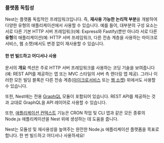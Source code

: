 ### 플랫폼 독립성

Nest는 플랫폼 독립적인 프레임워크입니다. 즉, **재사용 가능한 논리적 부분**을 개발하여 다양한 유형의 애플리케이션에서 사용할 수 있습니다. 예를 들어, 대부분의 구성 요소는 서로 다른 기본 HTTP 서버 프레임워크(예: Express와 Fastify)뿐만 아니라 서로 다른 **유형**의 애플리케이션(예: HTTP 서버 프레임워크, 다른 전송 계층을 사용하는 마이크로서비스, 웹 소켓)에서도 변경 없이 재사용할 수 있습니다.

#### 한 번 빌드하고 어디서나 사용

문서의 **개요** 섹션은 주로 HTTP 서버 프레임워크를 사용하는 코딩 기술을 보여줍니다(예: REST API를 제공하는 앱 또는 MVC 스타일의 서버 측 렌더링 앱 제공). 그러나 이러한 모든 빌딩 블록은 다른 전송 계층([마이크로서비스](https://docs.nestjs.com/microservices/basics) 또는 [웹 소켓](https://docs.nestjs.com/websockets/gateways)) 위에서도 사용할 수 있습니다.

또한, Nest에는 전용 [GraphQL](https://docs.nestjs.com/graphql/quick-start) 모듈이 포함되어 있습니다. REST API를 제공하는 것과 교대로 GraphQL을 API 레이어로 사용할 수 있습니다.

또한, [애플리케이션 컨텍스트](https://docs.nestjs.com/application-context) 기능은 CRON 작업 및 CLI 앱과 같은 모든 종류의 Node.js 애플리케이션을 Nest 위에 생성하는 데 도움을 줍니다.

Nest는 모듈성 및 재사용성을 높여주는 완전한 Node.js 애플리케이션 플랫폼을 목표로 합니다. 한 번 빌드하고 어디서나 사용하세요!
